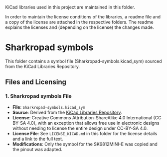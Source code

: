 KiCad libraries used in this project are maintained in this folder.

In order to maintain the license conditions of the libraries, a readme file and a copy of the license are attached in the respective folders. The readme explains the licenses and (depending on the license) the changes made.

# Sharkropad symbols

This folder contains a symbol file (Sharkropad-symbols.kicad_sym) sourced from the KiCad Libraries Repository.

## Files and Licensing

### 1. Sharkropad symbols File
- **File**: `Sharkropad-symbols.kicad_sym`
- **Source**: Derived from the [KiCad Libraries Repository](https://gitlab.com/kicad/libraries/kicad-footprints).
- **License**: Creative Commons Attribution-ShareAlike 4.0 International (CC BY-SA 4.0), with an exception that allows free use in electronic designs without needing to license the entire design under CC-BY-SA 4.0.
- **License File**: See `LICENSE_KICAD.md` in this folder for the license details and a link to the full text.
- **Modifications**: Only the symbol for the SK6812MINI-E was copied and the pinout was adapted.